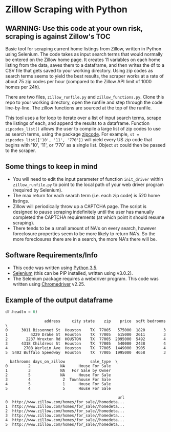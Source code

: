 Zillow Scraping with Python
===========================

WARNING: Use this code at your own risk, scraping is against Zillow's TOC
-------------------------------------------------------------------------

Basic tool for scraping current home listings from Zillow, written in Python 
using Selenium.  The code takes as input search terms that would normally be 
entered on the Zillow home page.  It creates 11 variables on each home listing 
from the data, saves them to a dataframe, and then writes the df to a CSV file 
that gets saved to your working directory. Using zip codes as search terms 
seems to yield the best results, the scraper works at a rate of about 75 
zip codes per hour (compared to the Zillow API limit of 1000 homes per 24h).

There are two files, `zillow_runfile.py` and `zillow_functions.py`. Clone this 
repo to your working directory, open the runfile and step through the code 
line-by-line. The zillow functions are sourced at the top of the runfile.

This tool uses a for loop to iterate over a list of input search terms, scrape 
the listings of each, and append the results to a dataframe. Function `zipcodes_list()` 
allows the user to compile a large list of zip codes to use as search terms, 
using the package [zipcode](https://pypi.python.org/pypi/zipcode). For example, 
`st = zipcodes_list(['10', '11', '770'])` 
will yield every US zip code that begins with '10', '11', or '770' as a single 
list. Object `st` could then be passed to the scraper.

Some things to keep in mind
---------------------------
- You will need to edit the input parameter of function `init_driver` within `zillow_runfile.py` 
to point to the local path of your web driver program (required by Selenium).
- The max return for each search term (i.e. each zip code) is 520 home listings.
- Zillow will periodically throw up a CAPTCHA page. The script is designed to 
pause scraping indefinitely until the user has manually completed the CAPTCHA 
requirements (at which point it should resume scraping).
- There tends to be a small amount of NA's on every search, however foreclosure 
properties seem to be more likely to return NA's. So the more foreclosures 
there are in a search, the more NA's there will be.

Software Requirements/Info
--------------------------
- This code was written using [Python 3.5](https://www.python.org/downloads/).
- [Selenium](http://www.seleniumhq.org/download/) (this can be PIP installed, written using v3.0.2).
- The Selenium package requires a webdriver program. This code was written 
using [Chromedriver](https://sites.google.com/a/chromium.org/chromedriver/downloads) v2.25.

Example of the output dataframe
-------------------------------

```py
df.head(n = 6)
```

```
                 address     city state    zip    price  sqft bedrooms  \
0      3011 Bissonnet St  Houston    TX  77005   575000  1820        3   
1          4229 Drake St  Houston    TX  77005   615000  2611        3   
2        2237 Wroxton Rd  HOUSTON    TX  77005  2095000  5492        4   
3      4318 Childress St  Houston    TX  77005   540000  2438        4   
4       2708 Werlein Ave  Houston    TX  77005  1449000  3905        4   
5  5402 Buffalo Speedway  Houston    TX  77005  1995000  4658        3   

  bathrooms days_on_zillow           sale_type  \
0         2             NA      House For Sale   
1         3             NA   For Sale by Owner   
2         5             NA      House For Sale   
3         4              2  Townhouse For Sale   
4         5              1      House For Sale   
5         4              5      House For Sale   

                                                 url  
0  http://www.zillow.com/homes/for_sale//homedeta...  
1  http://www.zillow.com/homes/for_sale//homedeta...  
2  http://www.zillow.com/homes/for_sale//homedeta...  
3  http://www.zillow.com/homes/for_sale//homedeta...  
4  http://www.zillow.com/homes/for_sale//homedeta...  
5  http://www.zillow.com/homes/for_sale//homedeta...  
```
